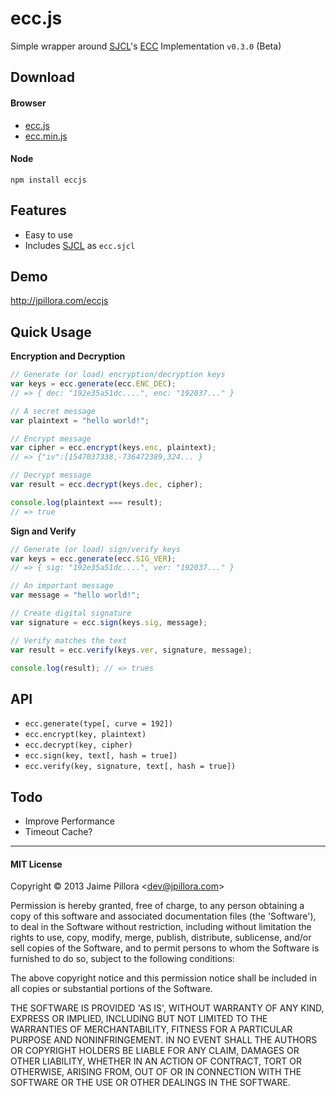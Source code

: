 ecc.js
=====

Simple wrapper around [SJCL](http://bitwiseshiftleft.github.io/sjcl/)'s [ECC](http://en.wikipedia.org/wiki/Elliptic_curve_cryptography) Implementation `v0.3.0` (Beta)

## Download

#### Browser

* [ecc.js](https://raw.github.com/jpillora/eccjs/gh-pages/dist/0.3/ecc.js)
* [ecc.min.js](https://raw.github.com/jpillora/eccjs/gh-pages/dist/0.3/ecc.min.js)

#### Node

```
npm install eccjs
```

## Features

* Easy to use
* Includes [SJCL](http://bitwiseshiftleft.github.io/sjcl/) as `ecc.sjcl`

## Demo

http://jpillora.com/eccjs

## Quick Usage

**Encryption and Decryption**

``` js
// Generate (or load) encryption/decryption keys 
var keys = ecc.generate(ecc.ENC_DEC);
// => { dec: "192e35a51dc....", enc: "192037..." }

// A secret message
var plaintext = "hello world!";

// Encrypt message
var cipher = ecc.encrypt(keys.enc, plaintext);
// => {"iv":[1547037338,-736472389,324... }

// Decrypt message
var result = ecc.decrypt(keys.dec, cipher);

console.log(plaintext === result);
// => true
```

**Sign and Verify**

``` js
// Generate (or load) sign/verify keys 
var keys = ecc.generate(ecc.SIG_VER);
// => { sig: "192e35a51dc....", ver: "192037..." }

// An important message
var message = "hello world!";

// Create digital signature
var signature = ecc.sign(keys.sig, message);

// Verify matches the text
var result = ecc.verify(keys.ver, signature, message);

console.log(result); // => trues
```

## API

* `ecc.generate(type[, curve = 192])`
* `ecc.encrypt(key, plaintext)`
* `ecc.decrypt(key, cipher)`
* `ecc.sign(key, text[, hash = true])`
* `ecc.verify(key, signature, text[, hash = true])`

## Todo

* Improve Performance
* Timeout Cache?

---

#### MIT License

Copyright © 2013 Jaime Pillora &lt;dev@jpillora.com&gt;

Permission is hereby granted, free of charge, to any person obtaining
a copy of this software and associated documentation files (the
'Software'), to deal in the Software without restriction, including
without limitation the rights to use, copy, modify, merge, publish,
distribute, sublicense, and/or sell copies of the Software, and to
permit persons to whom the Software is furnished to do so, subject to
the following conditions:

The above copyright notice and this permission notice shall be
included in all copies or substantial portions of the Software.

THE SOFTWARE IS PROVIDED 'AS IS', WITHOUT WARRANTY OF ANY KIND,
EXPRESS OR IMPLIED, INCLUDING BUT NOT LIMITED TO THE WARRANTIES OF
MERCHANTABILITY, FITNESS FOR A PARTICULAR PURPOSE AND NONINFRINGEMENT.
IN NO EVENT SHALL THE AUTHORS OR COPYRIGHT HOLDERS BE LIABLE FOR ANY
CLAIM, DAMAGES OR OTHER LIABILITY, WHETHER IN AN ACTION OF CONTRACT,
TORT OR OTHERWISE, ARISING FROM, OUT OF OR IN CONNECTION WITH THE
SOFTWARE OR THE USE OR OTHER DEALINGS IN THE SOFTWARE.
